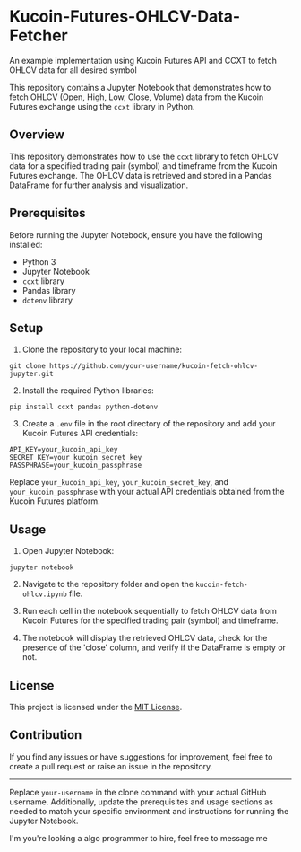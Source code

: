 # Kucoin-Futures-OHLCV-Data-Fetcher
An example implementation using Kucoin Futures API and CCXT to fetch OHLCV data for all desired symbol

This repository contains a Jupyter Notebook that demonstrates how to fetch OHLCV (Open, High, Low, Close, Volume) data from the Kucoin Futures exchange using the `ccxt` library in Python.

## Overview

This repository demonstrates how to use the `ccxt` library to fetch OHLCV data for a specified trading pair (symbol) and timeframe from the Kucoin Futures exchange. The OHLCV data is retrieved and stored in a Pandas DataFrame for further analysis and visualization.

## Prerequisites

Before running the Jupyter Notebook, ensure you have the following installed:

- Python 3
- Jupyter Notebook
- `ccxt` library
- Pandas library
- `dotenv` library

## Setup

1. Clone the repository to your local machine:

```
git clone https://github.com/your-username/kucoin-fetch-ohlcv-jupyter.git
```

2. Install the required Python libraries:

```
pip install ccxt pandas python-dotenv
```

3. Create a `.env` file in the root directory of the repository and add your Kucoin Futures API credentials:

```
API_KEY=your_kucoin_api_key
SECRET_KEY=your_kucoin_secret_key
PASSPHRASE=your_kucoin_passphrase
```

Replace `your_kucoin_api_key`, `your_kucoin_secret_key`, and `your_kucoin_passphrase` with your actual API credentials obtained from the Kucoin Futures platform.

## Usage

1. Open Jupyter Notebook:

```
jupyter notebook
```

2. Navigate to the repository folder and open the `kucoin-fetch-ohlcv.ipynb` file.

3. Run each cell in the notebook sequentially to fetch OHLCV data from Kucoin Futures for the specified trading pair (symbol) and timeframe.

4. The notebook will display the retrieved OHLCV data, check for the presence of the 'close' column, and verify if the DataFrame is empty or not.

## License

This project is licensed under the [MIT License](LICENSE).

## Contribution

If you find any issues or have suggestions for improvement, feel free to create a pull request or raise an issue in the repository.

---

Replace `your-username` in the clone command with your actual GitHub username. Additionally, update the prerequisites and usage sections as needed to match your specific environment and instructions for running the Jupyter Notebook.

I'm you're looking a algo programmer to hire, feel free to message me 
